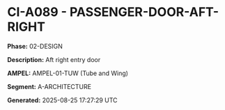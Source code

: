 # CI-A089 - PASSENGER-DOOR-AFT-RIGHT

**Phase:** 02-DESIGN

**Description:** Aft right entry door

**AMPEL:** AMPEL-01-TUW (Tube and Wing)

**Segment:** A-ARCHITECTURE

**Generated:** 2025-08-25 17:27:29 UTC
